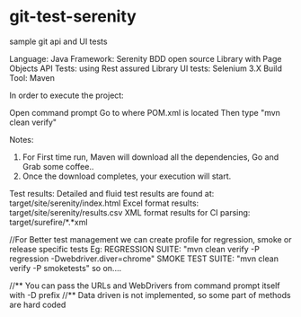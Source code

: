 # git-test-serenity
sample git api and UI tests


Language: Java
Framework: Serenity BDD open source Library with Page Objects
API Tests: using Rest assured Library
UI tests: Selenium 3.X
Build Tool: Maven

In order to execute the project:

Open command prompt
Go to where POM.xml is located
Then type "mvn clean verify"

Notes: 
1) For First time run, Maven will download all the dependencies, Go and Grab some coffee..
2) Once the download completes, your execution will start.

Test results:
Detailed and fluid test results are found at: target/site/serenity/index.html
Excel format results: target/site/serenity/results.csv
XML format results for CI parsing: target/surefire/*.*xml



//For Better test management we can create profile for regression, smoke or release specific tests 
Eg:
REGRESSION SUITE: "mvn clean verify -P regression -Dwebdriver.diver=chrome"
SMOKE TEST SUITE: "mvn clean verify -P smoketests"
so on....

//** You can pass the URLs and WebDrivers from command prompt itself with -D prefix
//** Data driven is not implemented, so some part of methods are hard coded


